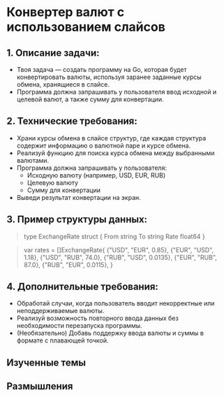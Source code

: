 # Конвертер валют с использованием слайсов

## 1. Описание задачи:
   - Твоя задача — создать программу на Go, которая будет конвертировать валюты, используя заранее заданные курсы обмена, хранящиеся в слайсе.
   - Программа должна запрашивать у пользователя ввод исходной и целевой валют, а также сумму для конвертации.

## 2. Технические требования:
   - Храни курсы обмена в слайсе структур, где каждая структура содержит информацию о валютной паре и курсе обмена.
   - Реализуй функцию для поиска курса обмена между выбранными валютами.
   - Программа должна запрашивать у пользователя:
     - Исходную валюту (например, USD, EUR, RUB)
     - Целевую валюту
     - Сумму для конвертации
   - Выведи результат конвертации на экран.
## 3. Пример структуры данных:
  >    type ExchangeRate struct {
  >     From   string
  >     To     string
  >     Rate   float64
  > }

  > var rates = []ExchangeRate{
  >     {"USD", "EUR", 0.85},
  >     {"EUR", "USD", 1.18},
  >     {"USD", "RUB", 74.0},
  >     {"RUB", "USD", 0.0135},
  >     {"EUR", "RUB", 87.0},
  >     {"RUB", "EUR", 0.0115},
  > }
## 4. Дополнительные требования:
   - Обработай случаи, когда пользователь вводит некорректные или неподдерживаемые валюты.
   - Реализуй возможность повторного ввода данных без необходимости перезапуска программы.
   - (Необязательно) Добавь поддержку ввода валюты и суммы в формате с плавающей точкой.

## Изученные темы

## Размышления
    
